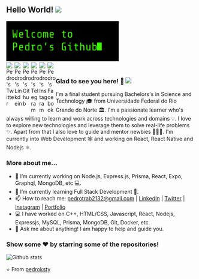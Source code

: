 ## Hello World! <img src="https://raw.githubusercontent.com/iampavangandhi/iampavangandhi/master/gifs/Hi.gif" width="30px"></h2>


<div width="50">

  <img src="./github.png" alt="Welcome!" width="300"/>

</div>

<a href="https://twitter.com/pedroksty">
  <img align="left" alt="Pedro's Twitter" width="22px" src="https://cdn.jsdelivr.net/npm/simple-icons@v3/icons/twitter.svg" />
</a>
<a href="https://www.linkedin.com/in/pedro-henrique-b9541a199/">
  <img align="left" alt="Pedro's Linkdein" width="22px" src="https://cdn.jsdelivr.net/npm/simple-icons@v3/icons/linkedin.svg" />
</a>
<a href="https://github.com/pedroksty">
  <img align="left" alt="Pedro's Github" width="22px" src="https://cdn.jsdelivr.net/npm/simple-icons@v3/icons/github.svg" />
</a>
<a href="https://t.me/pedroksty">
  <img align="left" alt="Pedro's Telegram" width="22px" src="https://cdn.jsdelivr.net/npm/simple-icons@v3/icons/telegram.svg" />
</a>
<a href="https://instagram.com/pedrooo199/">
  <img align="left" alt="Pedro's Instagram" width="22px" src="https://cdn.jsdelivr.net/npm/simple-icons@v3/icons/instagram.svg" />
</a>
<a href="https://www.facebook.com/pedroksty/">
  <img align="left" alt="Pedro's Facebook" width="22px" src="https://cdn.jsdelivr.net/npm/simple-icons@v3/icons/facebook.svg" />
</a>


<br />

### Glad to see you here! 🤩 ![](https://visitor-badge.glitch.me/badge?page_id=iampavangandhi.iampavangandhi)

I'm a final student pursuing Bachelors's in Science and Technology 🎓 from Universidade Federal do Rio Grande do Norte 🏛. I'm a passionate learner who's always willing to learn and work across technologies and domains 💡. I love to explore new technologies and leverage them to solve real-life problems ✨. Apart from that I also love to guide and mentor newbies 👨🏻‍💻. I'm currently into Web Development 🕸️ and working on React, React Native and Nodejs ⚛️.

### More about me...

- 🔭 I’m currently working on Node.js, Express.js, Prisma, React, Expo, Graphql, MongoDB, etc 💻.
- 🌱 I’m currently learning Full Stack Development 🚀.
- 📫 How to reach me: pedrotrab2132@gmail.com | [LinkedIn](https://linkedin.com/in/pedroksty) | [Twitter](https://twitter.com/pedroksty) | [Instagram](https://instagram.com/pedrooo199) | [Portfolio](https://pedroksty.github.io/)
- 💻 I have worked on C++, HTML/CSS, Javascript, React, Nodejs, Expressjs, MySQL, Prisma, MongoDB, Git, Docker, etc.
- 💬 Ask me about anything! I am happy to help and guide you.

### Show some ❤️ by starring some of the repositories!

![Github stats](https://github-readme-stats.vercel.app/api?username=pedroksty&show_icons=true&hide_border=true)

⭐️ From [pedroksty](https://github.com/pedroksty)